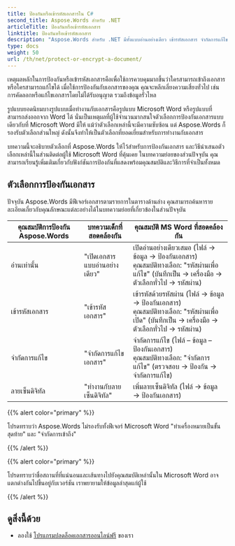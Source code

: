 ```yaml
---
title: ป้องกันหรือเข้ารหัสเอกสารใน C#
second_title: Aspose.Words สำหรับ .NET
articleTitle: ป้องกันหรือเข้ารหัสเอกสาร
linktitle: ป้องกันหรือเข้ารหัสเอกสาร
description: "Aspose.Words สำหรับ .NET มีทั้งแบบอ่านอย่างเดียว เข้ารหัสเอกสาร จำกัดการแก้ไข และลายเซ็นดิจิทัลสำหรับการป้องกันเอกสารโดยใช้ C# Aspose.Words รองรับตัวเลือกการป้องกัน Word ส่วนใหญ่"
type: docs
weight: 50
url: /th/net/protect-or-encrypt-a-document/
---
```


เหตุผลหลักในการป้องกันหรือเข้ารหัสเอกสารคือเพื่อใช้การควบคุมมากขึ้นว่าใครสามารถเข้าถึงเอกสารหรือใครสามารถแก้ไขได้ เมื่อใช้การป้องกันกับเอกสารของคุณ คุณจะหลีกเลี่ยงความเสี่ยงทั่วไป เช่น การคัดลอกหรือแก้ไขเอกสารโดยไม่ได้รับอนุญาต รวมถึงข้อมูลรั่วไหล

รูปแบบยอดนิยมบางรูปแบบเมื่อทำงานกับเอกสารคือรูปแบบ Microsoft Word หรือรูปแบบที่สามารถส่งออกจาก Word ได้ นั่นเป็นเหตุผลที่ผู้ใช้จำนวนมากสนใจตัวเลือกการป้องกันเอกสารแบบเดียวกับที่ Microsoft Word มีให้ แม้ว่าตัวเลือกเหล่านี้จะมีความซับซ้อน แต่ Aspose.Words ก็รองรับตัวเลือกส่วนใหญ่ ดังนั้นจึงทำให้เป็นตัวเลือกที่ยอดเยี่ยมสำหรับการทำงานกับเอกสาร

บทความนี้จะอธิบายตัวเลือกที่ Aspose.Words ให้ไว้สำหรับการป้องกันเอกสาร และวิธีนำเสนอตัวเลือกเหล่านี้ในส่วนติดต่อผู้ใช้ Microsoft Word ที่คุ้นเคย ในบทความย่อยของส่วนปัจจุบัน คุณสามารถเรียนรู้เพิ่มเติมเกี่ยวกับฟังก์ชันการป้องกันที่แสดงพร้อมคุณสมบัติและวิธีการที่จำเป็นทั้งหมด

## ตัวเลือกการป้องกันเอกสาร

ปัจจุบัน Aspose.Words มีฟีเจอร์เอกสารตามรายการในตารางด้านล่าง คุณสามารถค้นหารายละเอียดเกี่ยวกับคุณลักษณะแต่ละอย่างได้ในบทความย่อยที่เกี่ยวข้องในส่วนปัจจุบัน

|  คุณสมบัติการป้องกัน Aspose.Words |  บทความเด็กที่สอดคล้องกัน |  คุณสมบัติ MS Word ที่สอดคล้องกัน |
|  -------------------------------  |  ------------------------------  |  ------------------------------------------------------------  |
|  อ่านเท่านั้น |  "เปิดเอกสารแบบอ่านอย่างเดียว" |  เปิดอ่านอย่างเดียวเสมอ (ไฟล์ → ข้อมูล → ป้องกันเอกสาร)<br /> คุณสมบัติทางเลือก: "รหัสผ่านเพื่อแก้ไข" (บันทึกเป็น → เครื่องมือ → ตัวเลือกทั่วไป → รหัสผ่าน) |
|  เข้ารหัสเอกสาร |  "เข้ารหัสเอกสาร" |  เข้ารหัสด้วยรหัสผ่าน (ไฟล์ → ข้อมูล → ป้องกันเอกสาร)<br /> คุณสมบัติทางเลือก: "รหัสผ่านเพื่อเปิด" (บันทึกเป็น → เครื่องมือ → ตัวเลือกทั่วไป → รหัสผ่าน) |
|  จำกัดการแก้ไข |  "จำกัดการแก้ไขเอกสาร" |  จำกัดการแก้ไข (ไฟล์ – ข้อมูล – ป้องกันเอกสาร)<br /> คุณสมบัติทางเลือก: "จำกัดการแก้ไข" (ตรวจสอบ → ป้องกัน → จำกัดการแก้ไข) |
|  ลายเซ็นดิจิทัล |  "ทำงานกับลายเซ็นดิจิทัล" |  เพิ่มลายเซ็นดิจิทัล (ไฟล์ → ข้อมูล → ป้องกันเอกสาร) |

{{% alert color="primary" %}}

โปรดทราบว่า Aspose.Words ไม่รองรับทั้งฟีเจอร์ Microsoft Word "ทำเครื่องหมายเป็นขั้นสุดท้าย" และ "จำกัดการเข้าถึง"

{{% /alert %}}

{{% alert color="primary" %}}

โปรดทราบว่าชื่อสถานที่ที่แน่นอนและเส้นทางไปยังคุณสมบัติเหล่านั้นใน Microsoft Word อาจแตกต่างกันไปขึ้นอยู่กับเวอร์ชัน เราพยายามให้ข้อมูลล่าสุดแก่ผู้ใช้

{{% /alert %}}

## ดูสิ่งนี้ด้วย

* ลองใช้ [โปรแกรมปลดล็อคเอกสารออนไลน์ฟรี](https://products.aspose.app/words/unlock) ของเรา
